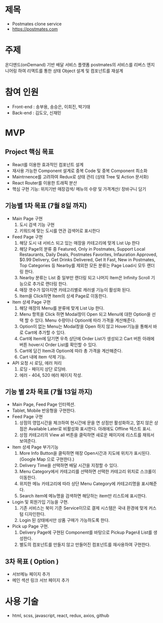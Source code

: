 # 제목

- Postmates clone service
- https://postmates.com

# 주제

온디맨드(onDemand) 기반 배달 서비스 플랫폼 postmates의 서비스를 리버스 엔지니어링 하여 리액트를 통한 상태 Object 설계 및 컴포넌트를 재설계

# 참여 인원

- Front-end : 송부용, 송승은, 이희진, 박기태
- Back-end : 김도오, 신재민

# MVP

## Project 핵심 목표

- React를 이용한 효과적인 컴포넌트 설계
- 재사용 가능한 Component 설계로 중복 Code 및 중복 Component 최소화
- Maintrnence를 고려하여 Redux로 상태 관리 (상태 Tree 및 Action 문서화)
- React Router를 이용한 트래픽 분산
- 핵심 구현 기능: 위치기반 매장검색/ 메뉴의 수량 및 가격계산/ 장바구니 담기

## 기능별 1차 목표 (7월 8일 까지)

- Main Page 구현
  1. 도시 검색 기능 구현
  2. 키워드에 맞는 도시를 연관 검색어로 표시한다
- Feed Page 구현
  1. 해당 도시 내 서비스 되고 있는 매장을 카테고리에 맞게 List Up 한다
  2. 해당 Page의 분류 중 Featured, Only in Postmates, Support Local Restaurants, Daily Deals, Postmates Favorites, Infauration Approved, \$0.99 Delivery, Get Drinks Delivered, Get It Fast, New in Postmates, Top Categories 등 Nearby를 제외한 모든 분류는 Page Load시 모두 랜더링 한다.
  3. Nearby 분류는 List 중 일부만 랜더링 되고 나머지 Item은 Infinity Scroll 기능으로 추가로 랜더링 한다.
  4. 매장 갯수가 많아지면 카테고리별로 캐러셀 기능이 활성화 된다.
  5. Item을 Click하면 Item의 상세 Page로 이동한다.
- Item 상세 Page 구현
  1. 해당 매장의 Menu를 분류에 맞게 List Up 한다.
  2. Menu 항목을 Click 하면 Modal창이 Open 되고 Menu에 대한 Option을 선택 할 수 있다. Menu 수량이나 Option에 따라 가격을 계산해준다.
  3. Option이 없는 Menu는 Modal창을 Open 하지 않고 Hover기능을 통해서 바로 Cart에 추가할 수 있다.
  4. Cart에 Item에 담기면 우측 상단에 Order List가 생성되고 Cart 버튼 아래에 버튼 hover시 Order List를 확인할 수 있다.
  5. Cart에 담긴 Item과 Option에 따라 총 가격을 계산해준다.
  6. Cart 내에 item 삭제 기능.
- API 요청 시 로딩, 에러 처리
  1. 로딩 - 페이지 상단 로딩바.
  2. 에러 - 404, 520 에러 페이지 작성.

## 기능 별 2차 목표 (7월 13일 까지)

- Main Page, Feed Page 인터렉션.
- Tablet, Mobile 반응형을 구현한다.
- Feed Page 구현
  1. 상점의 영업시간을 체크하여 현시간에 문을 연 상점만 활성화하고, 열지 않은 상점은 Available Later로 비활성화 표시한다. 아래에도 Offline 텍스트 표시.
  2. 상점 카테고리의 View all 버튼을 클릭하면 새로운 페이지에 리스트를 채워서 보여준다.
- Item 상세 Page 부가기능
  1. More Info Button을 클릭하면 매장 Open시간과 지도에 위치가 표시된다. (Google Map 으로 구현한다.)
  2. Delivery Time을 선택하면 배달 시간을 지정할 수 있다.
  3. Menu Category에서 카테고리를 선택하면 선택한 카테고리 위치로 스크롤이 이동한다.
  4. 위치한 메뉴 카테고리에 따라 상단 Menu Category에 카테고리명을 표시해준다.
  5. Search item에 메뉴명을 검색하면 해당하는 item만 리스트에 표시한다.
- Login 및 회원가입 기능을 구현.
  1. 기존 서비스는 북미 기준 Service이므로 결제 시스템은 국내 환경에 맞게 커스텀 디자인한다.
  2. Login 된 상태에서만 상품 구매가 가능하도록 한다.
- Pick up Page 구현.
  1. Delivery Page에 구현된 Component를 바탕으로 Pickup Page내 List를 생성한다.
  2. 별도의 컴포넌트를 만들지 않고 만들어진 컴포넌트를 재사용하여 구현한다.

## 3차 목표 ( Option )

- 서브메뉴 페이지 추가
- 메인 섹션 링크 서브 페이지 추가

# 사용 기술

- html, scss, javascript, react, redux, axios, github